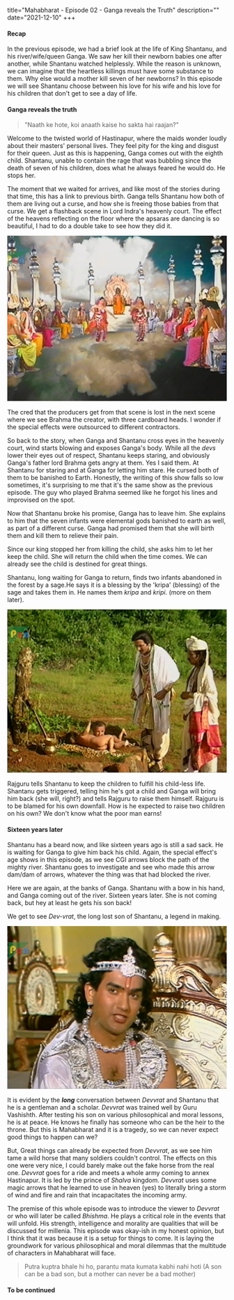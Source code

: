 title="Mahabharat - Episode 02 - Ganga reveals the Truth"
description=""
date="2021-12-10"
+++
#### Recap

In the previous episode, we had a brief look at the life of King Shantanu, and
his river/wife/queen Ganga. We saw her kill their newborn babies one after
another, while Shantanu watched helplessly. 
While the reason is unknown, we can imagine that the heartless killings must
have some substance to them. Why else would a mother kill seven of her
newborns? 
In this episode we will see Shantanu choose between his love for his wife and his love for his children that don't get to see a day of life.

#### Ganga reveals the truth

>"Naath ke hote, koi anaath kaise ho sakta hai raajan?"

Welcome to the twisted world of Hastinapur, where the maids wonder loudly about
their masters' personal lives. They feel pity for the king and disgust for
their queen. Just as this is happening, Ganga comes out with the eighth child.
Shantanu, unable to contain the rage that was bubbling since the death of seven
of his children, does what he always feared he would do.
He stops her.

The moment that we waited for arrives, and like most of the stories during that
time, this has a link to previous birth. Ganga tells Shantanu how both of them
are living out a curse, and how she is freeing those babies from that curse. We
get a flashback scene in Lord Indra's heavenly court. The effect of the heavens
reflecting on the floor where the apsaras are dancing is so beautiful, I had to
do a double take to see how they did it.


![Heavenly Skies](/static/images/mahabharat/ep2_2.webp)

The cred that the producers get from that scene is lost in the next scene where
we see Brahma the creator, with three cardboard heads. I wonder if the special
effects were outsourced to different contractors.


So back to the story, when Ganga and Shantanu cross eyes in the heavenly court,
wind starts blowing and exposes Ganga's body. While all the *devs* lower their
eyes out of respect, Shantanu keeps staring, and obviously Ganga's father lord
Brahma gets angry at them. Yes I said them. At Shantanu for staring and at
Ganga for letting him stare. He cursed both of them to be banished to Earth.
Honestly, the writing of this show falls so low sometimes, it's surprising to
me that it's the same show as the previous episode. The guy who played Brahma
seemed like he forgot his lines and improvised on the spot.

Now that Shantanu broke his promise, Ganga has to leave him. She explains to
him that the seven infants were elemental gods banished to earth as well, as
part of a different curse. Ganga had promised them that she will birth them and
kill them to relieve their pain.

Since our king stopped her from killing the child, she asks him to let her keep
the child. She will return the child when the time comes. We can already see
the child is destined for great things. 

Shantanu, long waiting for Ganga to return, finds two infants abandoned in the
forest by a sage.He says it is a blessing by the 'kripa' (blessing) of the sage
and takes them in. He names them *kripa* and *kripi*. (more on them later).

![infants](/static/images/mahabharat/ep2_5.webp)

Rajguru tells Shantanu to keep the children to fulfill his child-less life.
Shantanu gets triggered, telling him he's got a child and Ganga will bring him
back (she will, right?) and tells Rajguru to raise them himself. Rajguru is to
be blamed for his own downfall. How is he expected to raise two children on his
own? We don't know what the poor man earns!

#### Sixteen years later

Shantanu has a beard now, and like sixteen years ago is still a sad sack. He is
waiting for Ganga to give him back his child. Again, the special effect's age
shows in this episode, as we see CGI arrows block the path of the mighty river.
Shantanu goes to investigate and see who made this arrow dam/dam of arrows,
whatever the thing was that had blocked the river.

Here we are again, at the banks of Ganga. Shantanu with a bow in his hand, and
Ganga coming out of the river. Sixteen years later. She is not coming back, but
hey at least he gets his son back! 

We get to see *Dev-vrat*, the long lost son of Shantanu, a legend in making.

![devvrat](/static/images/mahabharat/ep2_7.webp)

It is evident by the ***long*** conversation between *Devvrat* and Shantanu
that he is a gentleman and a scholar. *Devvrat* was trained well by Guru
Vashishth. After testing his son on various philosophical and moral lessons, he
is at peace. He knows he finally has someone who can be the heir to the throne.
But this is Mahabharat and it is a tragedy, so we can never expect good things
to happen can we?

But, Great things can already be expected from *Devvrat*, as we see him tame a
wild horse that many soldiers couldn't control. The effects on this one were
very nice, I could barely make out the fake horse from the real one. *Devvrat*
goes for a ride and meets a whole army coming to annex Hastinapur. It is led by
the prince of *Shalva* kingdom. *Devvrat* uses some magic arrows that he
learned to use in heaven (yes) to literally bring a storm of wind and fire and
rain that incapacitates the incoming army. 

The premise of this whole episode was to introduce the viewer to *Devvrat* or
who will later be called *Bhishma*. He plays a critical role in the events that
will unfold. His strength, intelligence and morality are qualities that will be
discussed for millenia. This episode was okay-ish in my honest opinion, but I
think that it was because it is a setup for things to come. It is laying the
groundwork for various philosophical and moral dilemmas that the multitude of
characters in Mahabharat will face.


> Putra kuptra bhale hi ho, parantu mata kumata kabhi nahi hoti
> (A son can be a bad son, but a mother can never be a bad mother)
#### To be continued

